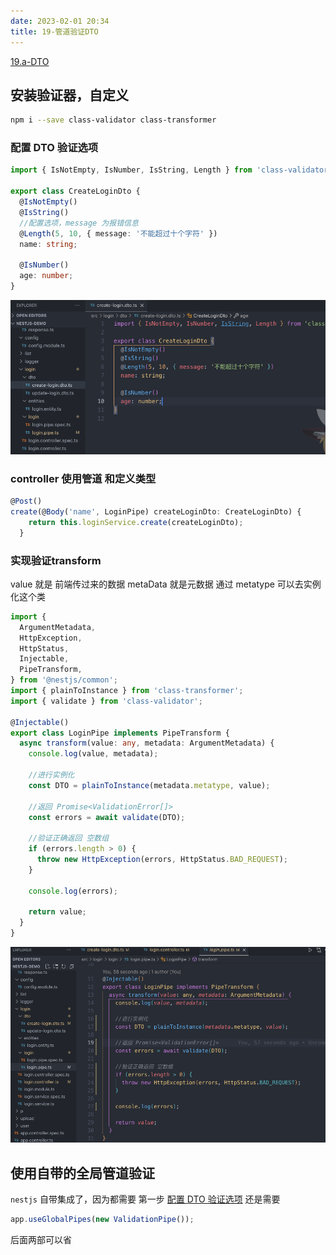 ```yaml
---
date: 2023-02-01 20:34
title: 19-管道验证DTO
---
```


[19.a-DTO](19.a-DTO.md)

## 安装验证器，自定义

```sh
npm i --save class-validator class-transformer
```

### 配置 DTO 验证选项

```ts
import { IsNotEmpty, IsNumber, IsString, Length } from 'class-validator';

export class CreateLoginDto {
  @IsNotEmpty()
  @IsString()
  //配置选项，message 为报错信息
  @Length(5, 10, { message: '不能超过十个字符' })
  name: string;

  @IsNumber()
  age: number;
}
```

![](./_images/image-2023-02-01_22-28-30-564-19-管道验证DTO.png)

### controller 使用管道 和定义类型

```ts
@Post()
create(@Body('name', LoginPipe) createLoginDto: CreateLoginDto) {
    return this.loginService.create(createLoginDto);
  }
```


### 实现验证transform

value 就是 前端传过来的数据 metaData 就是元数据 通过 metatype 可以去实例化这个类
```ts
import {
  ArgumentMetadata,
  HttpException,
  HttpStatus,
  Injectable,
  PipeTransform,
} from '@nestjs/common';
import { plainToInstance } from 'class-transformer';
import { validate } from 'class-validator';

@Injectable()
export class LoginPipe implements PipeTransform {
  async transform(value: any, metadata: ArgumentMetadata) {
    console.log(value, metadata);

    //进行实例化
    const DTO = plainToInstance(metadata.metatype, value);

    //返回 Promise<ValidationError[]>
    const errors = await validate(DTO);

    //验证正确返回 空数组
    if (errors.length > 0) {
      throw new HttpException(errors, HttpStatus.BAD_REQUEST);
    }

    console.log(errors);

    return value;
  }
}

```

![](./_images/image-2023-02-01_22-38-21-328-19-管道验证DTO.png)

## 使用自带的全局管道验证

`nestjs` 自带集成了，因为都需要
第一步 [配置 DTO 验证选项](#配置%20DTO%20验证选项) 还是需要

```ts
app.useGlobalPipes(new ValidationPipe());
```

后面两部可以省